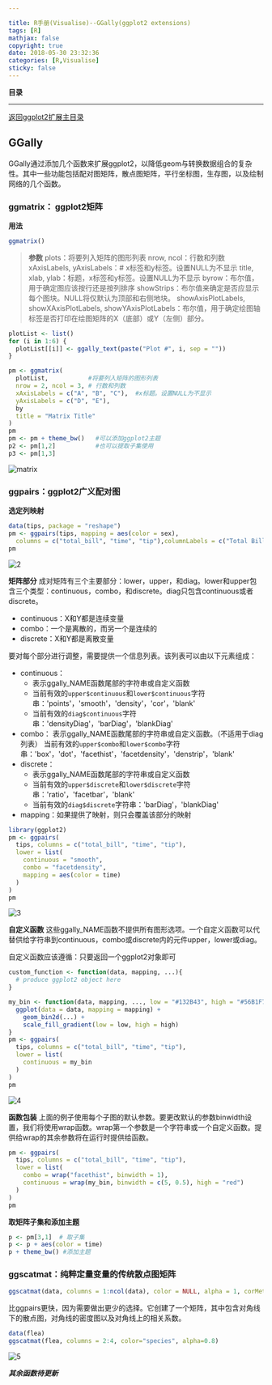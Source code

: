 ```yaml
---

title: R手册(Visualise)--GGally(ggplot2 extensions)
tags: [R]
mathjax: false
copyright: true
date: 2018-05-30 23:32:36
categories: [R,Visualise]
sticky: false
---
```



**目录**


--------

[返回ggplot2扩展主目录](https://blog.csdn.net/qq_41518277/article/details/80516938)

<!-- more -->
## GGally
GGally通过添加几个函数来扩展ggplot2，以降低geom与转换数据组合的复杂性。其中一些功能包括配对图矩阵，散点图矩阵，平行坐标图，生存图，以及绘制网络的几个函数。

### ggmatrix： ggplot2矩阵
**用法**
```r
ggmatrix()
```
> **参数**
plots：将要列入矩阵的图形列表
nrow, ncol：行数和列数
xAxisLabels, yAxisLabels：# x标签和y标签。设置NULL为不显示
title, xlab, ylab：标题，x标签和y标签。设置NULL为不显示
byrow：布尔值，用于确定图应该按行还是按列排序
showStrips：布尔值来确定是否应显示每个图块。NULL将仅默认为顶部和右侧地块。
showAxisPlotLabels, showXAxisPlotLabels, showYAxisPlotLabels：布尔值，用于确定绘图轴标签是否打印在绘图矩阵的X（底部）或Y（左侧）部分。

```r
plotList <- list()
for (i in 1:6) {
  plotList[[i]] <- ggally_text(paste("Plot #", i, sep = ""))
}

pm <- ggmatrix(
  plotList,           #将要列入矩阵的图形列表
  nrow = 2, ncol = 3, # 行数和列数
  xAxisLabels = c("A", "B", "C"),  #x标题。设置NULL为不显示
  yAxisLabels = c("D", "E"),
  by
  title = "Matrix Title"
)
pm
pm <- pm + theme_bw()   #可以添加ggplot2主题
p2 <- pm[1,2]           #也可以提取子集使用
p3 <- pm[1,3]
```
![matrix](https://img-blog.csdn.net/20180531000110199?watermark/2/text/aHR0cHM6Ly9ibG9nLmNzZG4ubmV0L3FxXzQxNTE4Mjc3/font/5a6L5L2T/fontsize/400/fill/I0JBQkFCMA==/dissolve/70)

### ggpairs：ggplot2广义配对图


**选定列映射**
```r
data(tips, package = "reshape")
pm <- ggpairs(tips, mapping = aes(color = sex), 
  columns = c("total_bill", "time", "tip"),columnLabels = c("Total Bill", "Time of Day", "Tip"))
pm
```
![2](https://img-blog.csdn.net/2018053100110961?watermark/2/text/aHR0cHM6Ly9ibG9nLmNzZG4ubmV0L3FxXzQxNTE4Mjc3/font/5a6L5L2T/fontsize/400/fill/I0JBQkFCMA==/dissolve/70)

**矩阵部分**
成对矩阵有三个主要部分：lower，upper，和diag。lower和upper包含三个类型：continuous，combo，和discrete。diag只包含continuous或者discrete。

- continuous：X和Y都是连续变量
- combo：一个是离散的，而另一个是连续的
- discrete：X和Y都是离散变量

要对每个部分进行调整，需要提供一个信息列表。该列表可以由以下元素组成：

- continuous：
  - 表示ggally_NAME函数尾部的字符串或自定义函数
  - 当前有效的`upper$continuous`和`lower$continuous`字符串：'points'，'smooth'，'density'，'cor'，'blank'
  - 当前有效的`diag$continuous`字符串：'densityDiag'，'barDiag'，'blankDiag'
- combo：
表示ggally_NAME函数尾部的字符串或自定义函数。（不适用于diag列表）
当前有效的`upper$combo`和`lower$combo`字符串：'box'，'dot'，'facethist'，'facetdensity'，'denstrip'，'blank'
- discrete：
  - 表示ggally_NAME函数尾部的字符串或自定义函数
  - 当前有效的`upper$discrete`和`lower$discrete`字符串：'ratio'，'facetbar'，'blank'
  - 当前有效的`diag$discrete`字符串：'barDiag'，'blankDiag'
- mapping：如果提供了映射，则只会覆盖该部分的映射
```r
library(ggplot2)
pm <- ggpairs(
  tips, columns = c("total_bill", "time", "tip"),
  lower = list(
    continuous = "smooth",
    combo = "facetdensity",
    mapping = aes(color = time)
  )
)
pm
```
![3](https://img-blog.csdn.net/20180531002145336?watermark/2/text/aHR0cHM6Ly9ibG9nLmNzZG4ubmV0L3FxXzQxNTE4Mjc3/font/5a6L5L2T/fontsize/400/fill/I0JBQkFCMA==/dissolve/70)

**自定义函数**
这些ggally_NAME函数不提供所有图形选项。一个自定义函数可以代替供给字符串到continuous，combo或discrete内的元件upper，lower或diag。

自定义函数应该遵循：只要返回一个ggplot2对象即可
```r
custom_function <- function(data, mapping, ...){
  # produce ggplot2 object here
}
```
```r
my_bin <- function(data, mapping, ..., low = "#132B43", high = "#56B1F7") {
  ggplot(data = data, mapping = mapping) +
    geom_bin2d(...) +
    scale_fill_gradient(low = low, high = high)
}
pm <- ggpairs(
  tips, columns = c("total_bill", "time", "tip"),
  lower = list(
    continuous = my_bin
  )
)
pm
```
![4](https://img-blog.csdn.net/20180531003729501?watermark/2/text/aHR0cHM6Ly9ibG9nLmNzZG4ubmV0L3FxXzQxNTE4Mjc3/font/5a6L5L2T/fontsize/400/fill/I0JBQkFCMA==/dissolve/70)


**函数包装**
上面的例子使用每个子图的默认参数。要更改默认的参数binwidth设置，我们将使用wrap函数。wrap第一个参数是一个字符串或一个自定义函数。提供给wrap的其余参数将在运行时提供给函数。
```r
pm <- ggpairs(
  tips, columns = c("total_bill", "time", "tip"),
  lower = list(
    combo = wrap("facethist", binwidth = 1),
    continuous = wrap(my_bin, binwidth = c(5, 0.5), high = "red")
  )
)
pm
```

**取矩阵子集和添加主题**
```r
p <- pm[3,1]  # 取子集
p <- p + aes(color = time)
p + theme_bw() #添加主题
```

### ggscatmat：纯粹定量变量的传统散点图矩阵

```r
ggscatmat(data, columns = 1:ncol(data), color = NULL, alpha = 1, corMethod = "pearson")
```
比ggpairs更快，因为需要做出更少的选择。它创建了一个矩阵，其中包含对角线下的散点图，对角线的密度图以及对角线上的相关系数。
```r
data(flea)
ggscatmat(flea, columns = 2:4, color="species", alpha=0.8)
```
![5](https://img-blog.csdn.net/20180531004612995?watermark/2/text/aHR0cHM6Ly9ibG9nLmNzZG4ubmV0L3FxXzQxNTE4Mjc3/font/5a6L5L2T/fontsize/400/fill/I0JBQkFCMA==/dissolve/70)


***其余函数待更新***




